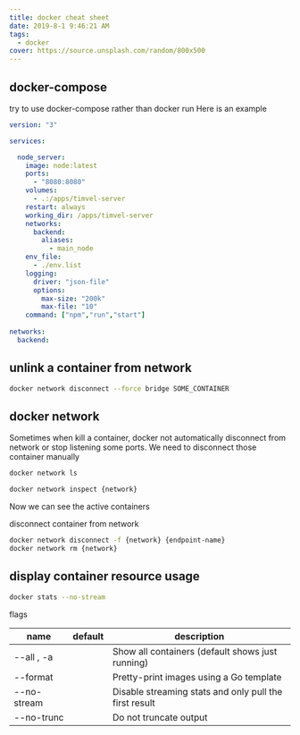 ```yaml
---
title: docker cheat sheet
date: 2019-8-1 9:46:21 AM
tags:
  - docker
cover: https://source.unsplash.com/random/800x500
---
```


## docker-compose

try to use docker-compose rather than docker run
Here is an example
```yml
version: "3"

services:

  node_server:
    image: node:latest
    ports: 
      - "8080:8080"
    volumes: 
      - .:/apps/timvel-server
    restart: always
    working_dir: /apps/timvel-server
    networks:
      backend:
        aliases:
          - main_node
    env_file: 
      - ./env.list
    logging:
      driver: "json-file"
      options:
        max-size: "200k"
        max-file: "10"
    command: ["npm","run","start"]
    
networks:
  backend:

```

## unlink a container from network
```bash
docker network disconnect --force bridge SOME_CONTAINER
```


## docker network

Sometimes when kill a container, docker not automatically disconnect from network or stop listening some ports.
We need to disconnect those container manually

```bash
docker network ls

docker network inspect {network}
```

Now we can see the active containers

disconnect container from network

```bash
docker network disconnect -f {network} {endpoint-name}
docker network rm {network}
```


## display container resource usage
```bash
docker stats --no-stream
```
flags

name | default | description
--- | --- | ---
--all , -a | | Show all containers (default shows just running)
--format	|	| Pretty-print images using a Go template
--no-stream	|	| Disable streaming stats and only pull the first result
--no-trunc	| | Do not truncate output
